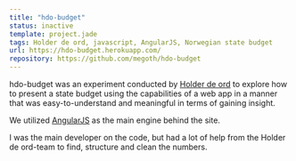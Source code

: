 ```yaml
---
title: "hdo-budget"
status: inactive
template: project.jade
tags: Holder de ord, javascript, AngularJS, Norwegian state budget
url: https://hdo-budget.herokuapp.com/
repository: https://github.com/megoth/hdo-budget
---
```


hdo-budget was an experiment conducted by [Holder de ord](https://www.holderdeord.no/) to explore how to present a state budget using the capabilities of a web app in a manner that was easy-to-understand and meaningful in terms of gaining insight.

We utilized [AngularJS](https://angularjs.org/) as the main engine behind the site.

I was the main developer on the code, but had a lot of help from the Holder de ord-team to find, structure and clean the numbers.